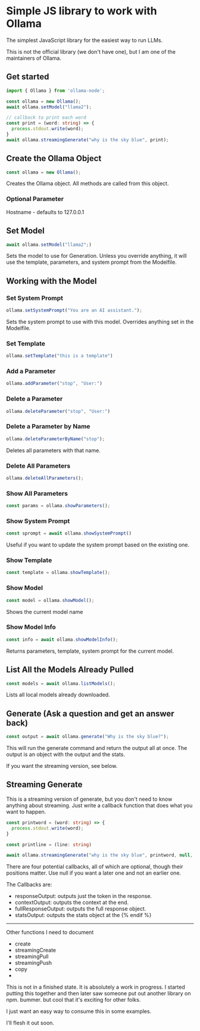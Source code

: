 # Simple JS library to work with Ollama

The simplest JavaScript library for the easiest way to run LLMs.

This is not the official library (we don't have one), but I am one of the maintainers of Ollama.

## Get started

```typescript
import { Ollama } from 'ollama-node';

const ollama = new Ollama();
await ollama.setModel("llama2");

// callback to print each word 
const print = (word: string) => {
  process.stdout.write(word);
}
await ollama.streamingGenerate("why is the sky blue", print);
```

## Create the Ollama Object

```typescript
const ollama = new Ollama();
```

Creates the Ollama object. All methods are called from this object.

### Optional Parameter

Hostname - defaults to 127.0.0.1

## Set Model

```typescript
await ollama.setModel("llama2";)
```

Sets the model to use for Generation. Unless you override anything, it will use the template, parameters, and system prompt from the Modelfile.


## Working with the Model

### Set System Prompt

```typescript
ollama.setSystemPrompt("You are an AI assistant.");
```

Sets the system prompt to use with this model. Overrides anything set in the Modelfile.

### Set Template

```typescript
ollama.setTemplate("this is a template")
```

### Add a Parameter

```typescript
ollama.addParameter("stop", "User:")
```

### Delete a Parameter

```typescript
ollama.deleteParameter("stop", "User:")
```

### Delete a Parameter by Name

```typescript
ollama.deleteParameterByName("stop");
```

Deletes all parameters with that name.

### Delete All Parameters

```typescript
ollama.deleteAllParameters();
```

### Show All Parameters

```typescript
const params = ollama.showParameters();
```

### Show System Prompt

```typescript
const sprompt = await ollama.showSystemPrompt()
```

Useful if you want to update the system prompt based on the existing one.

### Show Template

```typescript
const template = ollama.showTemplate();
```

### Show Model

```typescript
const model = ollama.showModel();
```

Shows the current model name

### Show Model Info

```typescript
const info = await ollama.showModelInfo();
```

Returns parameters, template, system prompt for the current model.

## List All the Models Already Pulled

```typescript
const models = await ollama.listModels();
```

Lists all local models already downloaded.

## Generate (Ask a question and get an answer back)

```typescript
const output = await ollama.generate("Why is the sky blue?");
```

This will run the generate command and return the output all at once. The output is an object with the output and the stats.

If you want the streaming version, see below.

## Streaming Generate

This is a streaming version of generate, but you don't need to know anything about streaming. Just write a callback function that does what you want to happen.

```typescript
const printword = (word: string) => {
  process.stdout.write(word);
}

const printline = (line: string)

await ollama.streamingGenerate("why is the sky blue", printword, null, printline)
```

There are four potential callbacks, all of which are optional, though their positions matter. Use null if you want a later one and not an earlier one.

The Callbacks are:

- responseOutput: outputs just the token in the response.
- contextOutput: outputs the context at the end.
- fullResponseOutput: outputs the full response object.
- statsOutput: outputs the stats object at the {% endif %}


---

Other functions I need to document

- create
- streamingCreate
- streamingPull
- streamingPush
- copy
- 



This is not in a finished state. It is absolutely a work in progress. I started putting this together and then later saw someone put out another library on npm. bummer. but cool that it's exciting for other folks.

I just want an easy way to consume this in some examples.

I'll flesh it out soon.
